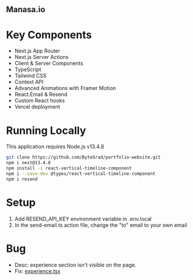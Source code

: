 ## Manasa.io

# Key Components

- Next.js App Router
- Next.js Server Actions
- Client & Server Components
- TypeScript
- Tailwind CSS
- Context API
- Advanced Animations with Framer Motion
- React.Email & Resend
- Custom React hooks
- Vercel deployment

# Running Locally

This application requires Node.js v13.4.8

```bash
git clone https://github.com/ByteGrad/portfolio-website.git
npm i next@13.4.8
npm install -i react-vertical-timeline-component
npm i --save-dev @types/react-vertical-timeline-component
npm i resend
```

# Setup

1. Add RESEND_API_KEY environment variable in .env.local
2. In the send-email.ts action file, change the "to" email to your own email

# Bug

- Desc: experience section isn't visible on the page.
- Fix: [experience.tsx](https://github.com/ByteGrad/portfolio-website/issues/21#issuecomment-1880372021)
